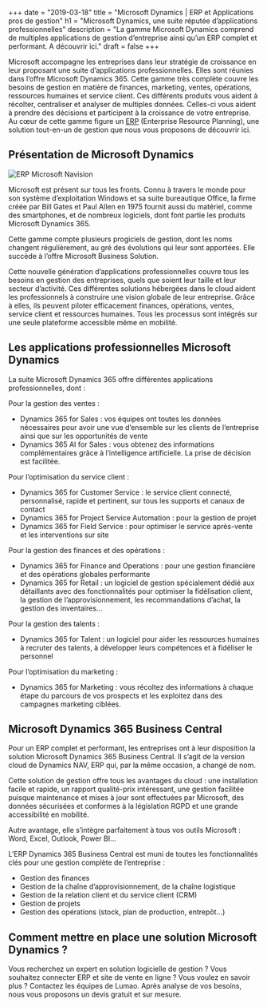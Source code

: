 +++
date = "2019-03-18"
title = "Microsoft Dynamics | ERP et Applications pros de gestion"
h1 = "Microsoft Dynamics, une suite réputée d’applications professionnelles"
description = "La gamme Microsoft Dynamics comprend de multiples applications de gestion d’entreprise ainsi qu’un ERP complet et performant. A découvrir ici."
draft = false
+++

Microsoft accompagne les entreprises dans leur stratégie de croissance en leur proposant une suite d’applications professionnelles. Elles sont réunies dans l’offre Microsoft Dynamics 365. Cette gamme très complète couvre les besoins de gestion en matière de finances, marketing, ventes, opérations, ressources humaines et service client. Ces différents produits vous aident à récolter, centraliser et analyser de multiples données. Celles-ci vous aident à prendre des décisions et participent à la croissance de votre entreprise. Au cœur de cette gamme figure un [ERP](/ecommerce/cms/magento/erp/) (Enterprise Resource Planning), une solution tout-en-un de gestion que nous vous proposons de découvrir ici.

## Présentation de Microsoft Dynamics

<img class="animate zoomIn margin-auto" src="/images/erp/Microsoft-Dynamics-NAV-logo.png" alt="ERP Microsoft Navision" />

Microsoft est présent sur tous les fronts. Connu à travers le monde pour son système d’exploitation Windows et sa suite bureautique Office, la firme créée par Bill Gates et Paul Allen en 1975 fournit aussi du matériel, comme des smartphones, et de nombreux logiciels, dont font partie les produits Microsoft Dynamics 365.

Cette gamme compte plusieurs progiciels de gestion, dont les noms changent régulièrement, au gré des évolutions qui leur sont apportées. Elle succède à l’offre Microsoft Business Solution.

Cette nouvelle génération d’applications professionnelles couvre tous les besoins en gestion des entreprises, quels que soient leur taille et leur secteur d’activité. Ces différentes solutions hébergées dans le cloud aident les professionnels à construire une vision globale de leur entreprise. Grâce à elles, ils peuvent piloter efficacement finances, opérations, ventes, service client et ressources humaines. Tous les processus sont intégrés sur une seule plateforme accessible même en mobilité.

## Les applications professionnelles Microsoft Dynamics

La suite Microsoft Dynamics 365 offre différentes applications professionnelles, dont :

Pour la gestion des ventes : 

-	Dynamics 365 for Sales : vos équipes ont toutes les données nécessaires pour avoir une vue d’ensemble sur les clients de l’entreprise ainsi que sur les opportunités de vente
-	Dynamics 365 AI for Sales : vous obtenez des informations complémentaires grâce à l’intelligence artificielle. La prise de décision est facilitée.

Pour l’optimisation du service client :

-	Dynamics 365 for Customer Service : le service client connecté, personnalisé, rapide et pertinent, sur tous les supports et canaux de contact
-	Dynamics 365 for Project Service Automation : pour la gestion de projet
-	Dynamics 365 for Field Service : pour optimiser le service après-vente et les interventions sur site

Pour la gestion des finances et des opérations :

-	Dynamics 365 for Finance and Operations : pour une gestion financière et des opérations globales performante
-	Dynamics 365 for Retail : un logiciel de gestion spécialement dédié aux détaillants avec des fonctionnalités pour optimiser la fidélisation client, la gestion de l’approvisionnement, les recommandations d’achat, la gestion des inventaires…

Pour la gestion des talents :

-	Dynamics 365 for Talent : un logiciel pour aider les ressources humaines à recruter des talents, à développer leurs compétences et à fidéliser le personnel

Pour l’optimisation du marketing :

-	Dynamics 365 for Marketing : vous récoltez des informations à chaque étape du parcours de vos prospects et les exploitez dans des campagnes marketing ciblées.

## Microsoft Dynamics 365 Business Central

Pour un ERP complet et performant, les entreprises ont à leur disposition la solution Microsoft Dynamics 365 Business Central. Il s’agit de la version cloud de Dynamics NAV, ERP qui, par la même occasion, a changé de nom.

Cette solution de gestion offre tous les avantages du cloud : une installation facile et rapide, un rapport qualité-prix intéressant, une gestion facilitée puisque maintenance et mises à jour sont effectuées par Microsoft, des données sécurisées et conformes à la législation RGPD et une grande accessibilité en mobilité.

Autre avantage, elle s’intègre parfaitement à tous vos outils Microsoft : Word, Excel, Outlook, Power BI…

L’ERP Dynamics 365 Business Central est muni de toutes les fonctionnalités clés pour une gestion complète de l’entreprise :

-	Gestion des finances
-	Gestion de la chaîne d’approvisionnement, de la chaîne logistique
-	Gestion de la relation client et du service client (CRM)
-	Gestion de projets
-	Gestion des opérations (stock, plan de production, entrepôt…)

## Comment mettre en place une solution Microsoft Dynamics ?

Vous recherchez un expert en solution logicielle de gestion ? Vous souhaitez connecter ERP et site de vente en ligne ? Vous voulez en savoir plus ? Contactez les équipes de Lumao. Après analyse de vos besoins, nous vous proposons un devis gratuit et sur mesure.
